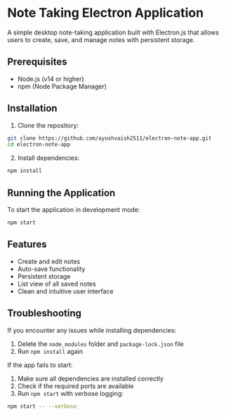 # Note Taking Electron Application

A simple desktop note-taking application built with Electron.js that allows users to create, save, and manage notes with persistent storage.

## Prerequisites

- Node.js (v14 or higher)
- npm (Node Package Manager)

## Installation

1. Clone the repository:
```bash
git clone https://github.com/ayushvaish2511/electron-note-app.git
cd electron-note-app
```

2. Install dependencies:
```bash
npm install
```

## Running the Application

To start the application in development mode:

```bash
npm start
```

## Features

- Create and edit notes
- Auto-save functionality
- Persistent storage
- List view of all saved notes
- Clean and intuitive user interface

## Troubleshooting

If you encounter any issues while installing dependencies:

1. Delete the `node_modules` folder and `package-lock.json` file
2. Run `npm install` again

If the app fails to start:
1. Make sure all dependencies are installed correctly
2. Check if the required ports are available
3. Run `npm start` with verbose logging:
```bash
npm start -- --verbose
```